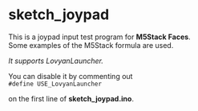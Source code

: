 ﻿# sketch_joypad  

This is a joypad input test program for **M5Stack Faces**.  
Some examples of the M5Stack formula are used.  

*It supports LovyanLauncher.*  

You can disable it by commenting out  
 `#define USE_LovyanLauncher`

on the first line of **sketch_joypad.ino**.  
